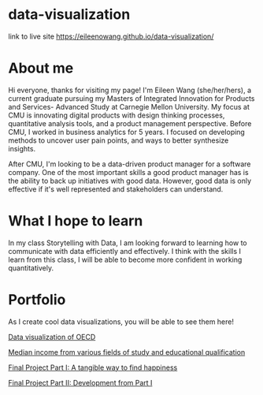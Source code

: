 # data-visualization

link to live site https://eileenowang.github.io/data-visualization/


# About me
Hi everyone, thanks for visiting my page! I'm Eileen Wang (she/her/hers), a current graduate pursuing my Masters of Integrated Innovation for Products and Services- Advanced Study at Carnegie Mellon University. My focus at CMU is innovating digital products with design thinking processes, quantitative analysis tools, and a product management perspective. Before CMU, I worked in business analytics for 5 years. I focused on developing methods to uncover user pain points, and ways to better synthesize insights. 

After CMU, I'm looking to be a data-driven product manager for a software company. One of the most important skills a good product manager has is the ability to back up initiatives with good data. However, good data is only effective if it's well represented and stakeholders can understand. 

# What I hope to learn
In my class Storytelling with Data, I am looking forward to learning how to communicate with data efficiently and effectively. I think with the skills I learn from this class, I will be able to become more confident in working quantitatively. 

# Portfolio
As I create cool data visualizations, you will be able to see them here!

[Data visualization of OECD](https://eileenowang.github.io/datavizOECD/)

[Median income from various fields of study and educational qualification](https://eileenowang.github.io/LabourMarketOutcomes/)

[Final Project Part I: A tangible way to find happiness](https://eileenowang.github.io/final_project_eileenwang/)

[Final Project Part II: Development from Part I](https://eileenowang.github.io/final_project_part_ii/)
